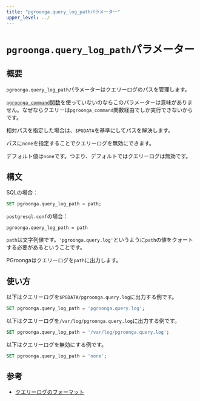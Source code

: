 ```yaml
---
title: "pgroonga.query_log_pathパラメーター"
upper_level: ../
---
```


# `pgroonga.query_log_path`パラメーター

## 概要

`pgroonga.query_log_path`パラメーターはクエリーログのパスを管理します。

[`pgroonga_command`関数](../functions/pgroonga-command.html)を使っていないのならこのパラメーターは意味がありません。なぜならクエリーは`pgroonga_command`関数経由でしか実行できないからです。

相対パスを指定した場合は、`$PGDATA`を基準にしてパスを解決します。

パスに`none`を指定することでクエリーログを無効にできます。

デフォルト値は`none`です。つまり、デフォルトではクエリーログは無効です。

## 構文

SQLの場合：

```sql
SET pgroonga.query_log_path = path;
```

`postgresql.conf`の場合：

```text
pgroonga.query_log_path = path
```

`path`は文字列値です。`'pgroonga.query.log'`というように`path`の値をクォートする必要があるということです。

PGroongaはクエリーログを`path`に出力します。

## 使い方

以下はクエリーログを`$PGDATA/pgroonga.query.log`に出力する例です。

```sql
SET pgroonga.query_log_path = 'pgroonga.query.log';
```

以下はクエリーログを`/var/log/pgroonga.query.log`に出力する例です。

```sql
SET pgroonga.query_log_path = '/var/log/pgroonga.query.log';
```

以下はクエリーログを無効にする例です。

```sql
SET pgroonga.query_log_path = 'none';
```

## 参考

  * [クエリーログのフォーマット](http://groonga.org/ja/docs/reference/log.html#query-log)
